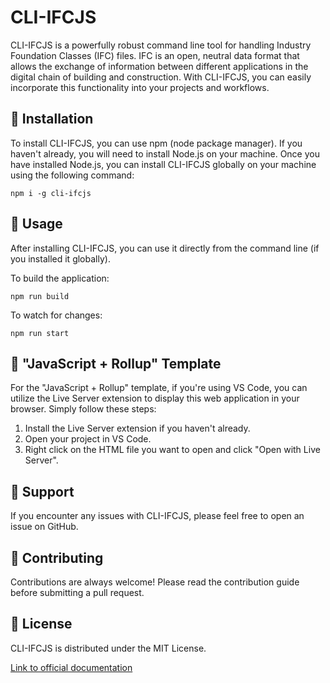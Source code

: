  <h1>CLI-IFCJS</h1>
  <p>CLI-IFCJS is a powerfully robust command line tool for handling Industry Foundation Classes (IFC) files. IFC is an open, neutral data format that allows the exchange of information between different applications in the digital chain of building and construction. With CLI-IFCJS, you can easily incorporate this functionality into your projects and workflows.</p>

  <div class="installation">
    <h2>🚀 Installation</h2>
    <p>To install CLI-IFCJS, you can use npm (node package manager). If you haven't already, you will need to install Node.js on your machine. Once you have installed Node.js, you can install CLI-IFCJS globally on your machine using the following command:</p>
    <pre><code>npm i -g cli-ifcjs</code></pre>
  </div>

  <div class="usage">
    <h2>📖 Usage</h2>
    <p>After installing CLI-IFCJS, you can use it directly from the command line (if you installed it globally).</p>
    <p>To build the application:</p>
    <pre><code>npm run build</code></pre>
    <p>To watch for changes:</p>
    <pre><code>npm run start</code></pre>
  </div>

  <div class="template">
    <h2>🎨 "JavaScript + Rollup" Template</h2>
    <p>For the "JavaScript + Rollup" template, if you're using VS Code, you can utilize the Live Server extension to display this web application in your browser. Simply follow these steps:</p>
    <ol>
      <li>Install the Live Server extension if you haven't already.</li>
      <li>Open your project in VS Code.</li>
      <li>Right click on the HTML file you want to open and click "Open with Live Server".</li>
    </ol>
  </div>

  <div class="support">
  <h2>🤝 Support</h2>
  <p>If you encounter any issues with CLI-IFCJS, please feel free to open an issue on GitHub.</p>
</div>

  <div class="contributing">
    <h2>🌟 Contributing</h2>
<p>Contributions are always welcome! Please read the contribution guide before submitting a pull request.</p>
  </div>
  <div class="license">
    <h2>📄 License</h2>
    <p>CLI-IFCJS is distributed under the MIT License.</p>
  </div>
  
<a href="https://github.com/ENG-Mazri/cli-ifcjs#cli-ifcjs" target="_blank">Link to official documentation</a>

